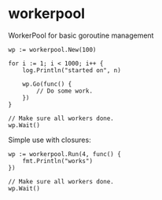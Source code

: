 # workerpool

WorkerPool for basic goroutine management

	wp := workerpool.New(100)

	for i := 1; i < 1000; i++ {
		log.Println("started on", n)

		wp.Go(func() {
			// Do some work.
		})
	}

	// Make sure all workers done.
	wp.Wait()

Simple use with closures:

    wp := workerpool.Run(4, func() {
        fmt.Println("works")
    })

    // Make sure all workers done.
    wp.Wait()